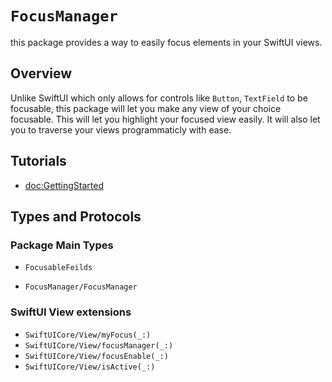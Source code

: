 # ``FocusManager``

this package provides a way to easily focus elements in your SwiftUI views.

## Overview

Unlike SwiftUI which only allows for controls like `Button`, `TextField` to be focusable, this package will let you make any view of your choice focusable. This will let you highlight your focused view easily.
It will also let you to traverse your views programmaticly  with ease. 


## Tutorials

- <doc:GettingStarted>

## Types and Protocols

### Package Main Types
- ``FocusableFeilds``

- ``FocusManager/FocusManager``

### SwiftUI View extensions

- ``SwiftUICore/View/myFocus(_:)``
- ``SwiftUICore/View/focusManager(_:)``
- ``SwiftUICore/View/focusEnable(_:)``
- ``SwiftUICore/View/isActive(_:)``

